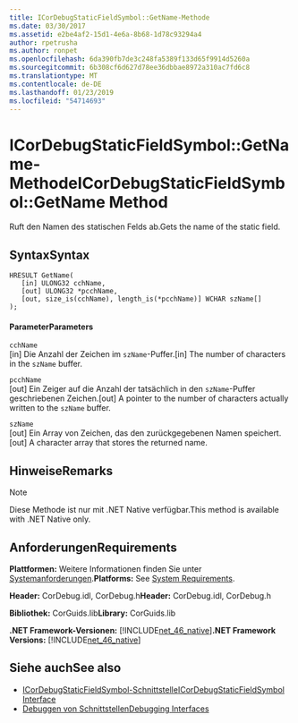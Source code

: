 ```yaml
---
title: ICorDebugStaticFieldSymbol::GetName-Methode
ms.date: 03/30/2017
ms.assetid: e2be4af2-15d1-4e6a-8b68-1d78c93294a4
author: rpetrusha
ms.author: ronpet
ms.openlocfilehash: 6da390fb7de3c248fa5389f133d65f9914d5260a
ms.sourcegitcommit: 6b308cf6d627d78ee36dbbae8972a310ac7fd6c8
ms.translationtype: MT
ms.contentlocale: de-DE
ms.lasthandoff: 01/23/2019
ms.locfileid: "54714693"
---
```

# <a name="icordebugstaticfieldsymbolgetname-method"></a><span data-ttu-id="ae125-102">ICorDebugStaticFieldSymbol::GetName-Methode</span><span class="sxs-lookup"><span data-stu-id="ae125-102">ICorDebugStaticFieldSymbol::GetName Method</span></span>
<span data-ttu-id="ae125-103">Ruft den Namen des statischen Felds ab.</span><span class="sxs-lookup"><span data-stu-id="ae125-103">Gets the name of the static field.</span></span>  
  
## <a name="syntax"></a><span data-ttu-id="ae125-104">Syntax</span><span class="sxs-lookup"><span data-stu-id="ae125-104">Syntax</span></span>  
  
```  
HRESULT GetName(  
   [in] ULONG32 cchName,   
   [out] ULONG32 *pcchName,   
   [out, size_is(cchName), length_is(*pcchName)] WCHAR szName[]  
);  
```  
  
#### <a name="parameters"></a><span data-ttu-id="ae125-105">Parameter</span><span class="sxs-lookup"><span data-stu-id="ae125-105">Parameters</span></span>  
 `cchName`  
 <span data-ttu-id="ae125-106">[in] Die Anzahl der Zeichen im `szName`-Puffer.</span><span class="sxs-lookup"><span data-stu-id="ae125-106">[in] The number of characters in the `szName` buffer.</span></span>  
  
 `pcchName`  
 <span data-ttu-id="ae125-107">[out] Ein Zeiger auf die Anzahl der tatsächlich in den `szName`-Puffer geschriebenen Zeichen.</span><span class="sxs-lookup"><span data-stu-id="ae125-107">[out] A pointer to the number of characters actually written to the `szName` buffer.</span></span>  
  
 `szName`  
 <span data-ttu-id="ae125-108">[out] Ein Array von Zeichen, das den zurückgegebenen Namen speichert.</span><span class="sxs-lookup"><span data-stu-id="ae125-108">[out] A character array that stores the returned name.</span></span>  
  
## <a name="remarks"></a><span data-ttu-id="ae125-109">Hinweise</span><span class="sxs-lookup"><span data-stu-id="ae125-109">Remarks</span></span>  
  
> [!NOTE]
>  <span data-ttu-id="ae125-110">Diese Methode ist nur mit .NET Native verfügbar.</span><span class="sxs-lookup"><span data-stu-id="ae125-110">This method is available with .NET Native only.</span></span>  
  
## <a name="requirements"></a><span data-ttu-id="ae125-111">Anforderungen</span><span class="sxs-lookup"><span data-stu-id="ae125-111">Requirements</span></span>  
 <span data-ttu-id="ae125-112">**Plattformen:** Weitere Informationen finden Sie unter [Systemanforderungen](../../../../docs/framework/get-started/system-requirements.md).</span><span class="sxs-lookup"><span data-stu-id="ae125-112">**Platforms:** See [System Requirements](../../../../docs/framework/get-started/system-requirements.md).</span></span>  
  
 <span data-ttu-id="ae125-113">**Header:** CorDebug.idl, CorDebug.h</span><span class="sxs-lookup"><span data-stu-id="ae125-113">**Header:** CorDebug.idl, CorDebug.h</span></span>  
  
 <span data-ttu-id="ae125-114">**Bibliothek:** CorGuids.lib</span><span class="sxs-lookup"><span data-stu-id="ae125-114">**Library:** CorGuids.lib</span></span>  
  
 <span data-ttu-id="ae125-115">**.NET Framework-Versionen:** [!INCLUDE[net_46_native](../../../../includes/net-46-native-md.md)]</span><span class="sxs-lookup"><span data-stu-id="ae125-115">**.NET Framework Versions:** [!INCLUDE[net_46_native](../../../../includes/net-46-native-md.md)]</span></span>  
  
## <a name="see-also"></a><span data-ttu-id="ae125-116">Siehe auch</span><span class="sxs-lookup"><span data-stu-id="ae125-116">See also</span></span>
- [<span data-ttu-id="ae125-117">ICorDebugStaticFieldSymbol-Schnittstelle</span><span class="sxs-lookup"><span data-stu-id="ae125-117">ICorDebugStaticFieldSymbol Interface</span></span>](../../../../docs/framework/unmanaged-api/debugging/icordebugstaticfieldsymbol-interface.md)
- [<span data-ttu-id="ae125-118">Debuggen von Schnittstellen</span><span class="sxs-lookup"><span data-stu-id="ae125-118">Debugging Interfaces</span></span>](../../../../docs/framework/unmanaged-api/debugging/debugging-interfaces.md)
